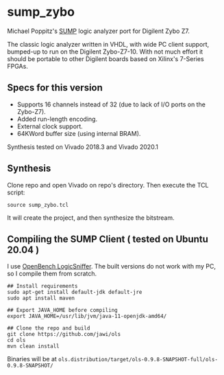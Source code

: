 # sump_zybo
Michael Poppitz's [SUMP](https://www.sump.org/projects/analyzer/fpga/) logic analyzer port for Digilent Zybo Z7.

The classic logic analyzer written in VHDL, with wide PC client support, bumped-up to run on the Digilent Zybo-Z7-10. 
With not much effort it should be portable to other Digilent boards based on Xilinx's 7-Series FPGAs.

## Specs for this version

- Supports 16 channels instead of 32 (due to lack of I/O ports on the Zybo-Z7).
- Added run-length encoding.
- External clock support.
- 64KWord buffer size (using internal BRAM).


Synthesis tested on Vivado 2018.3 and Vivado 2020.1


## Synthesis

Clone repo and open Vivado on repo's directory. Then execute the TCL script:

`
source sump_zybo.tcl
`

It will create the project, and then synthesize the bitstream.


## Compiling the SUMP Client ( tested on Ubuntu 20.04 )

I use [OpenBench LogicSniffer](https://github.com/jawi/ols). The built versions do not work with my PC, so I compile them from scratch.



    ## Install requirements
    sudo apt-get install default-jdk default-jre
    sudo apt install maven

    ## Export JAVA_HOME before compiling
    export JAVA_HOME=/usr/lib/jvm/java-11-openjdk-amd64/

    ## Clone the repo and build
    git clone https://github.com/jawi/ols
    cd ols
    mvn clean install


Binaries will be at `ols.distribution/target/ols-0.9.8-SNAPSHOT-full/ols-0.9.8-SNAPSHOT/`